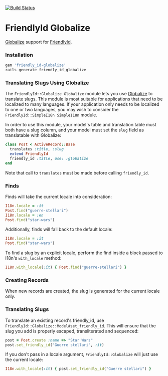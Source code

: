 [![Build Status](https://travis-ci.org/pantajosef/friendly_id-globalize.svg?branch=master)](https://travis-ci.org/pantajosef/friendly_id-globalize)

# FriendlyId Globalize

[Globalize](https://github.com/globalize/globalize) support for
[FriendlyId](https://github.com/norman/friendly_id).

### Installation
```ruby
gem 'friendly_id-globalize'
rails generate friendly_id_globalize
```

### Translating Slugs Using Globalize
The `FriendlyId::Globalize Globalize` module lets you use
[Globalize](https://github.com/globalize/globalize) to translate slugs. This
module is most suitable for applications that need to be localized to many
languages. If your application only needs to be localized to one or two
languages, you may wish to consider the `FriendlyId::SimpleI18n SimpleI18n`
module.

In order to use this module, your model's table and translation table must both
have a slug column, and your model must set the `slug` field as translatable
with Globalize:
```ruby
class Post < ActiveRecord::Base
  translates :title, :slug
  extend FriendlyId
  friendly_id :title, use: :globalize
end
```
Note that call to `translates` must be made before calling `friendly_id`.

### Finds
Finds will take the current locale into consideration:
```ruby
I18n.locale = :it
Post.find("guerre-stellari")
I18n.locale = :en
Post.find("star-wars")
```
Additionally, finds will fall back to the default locale:
```ruby
I18n.locale = :it
Post.find("star-wars")
```
To find a slug by an explicit locale, perform the find inside a block
passed to I18n's `with_locale` method:
```ruby
I18n.with_locale(:it) { Post.find("guerre-stellari") }
```
### Creating Records
When new records are created, the slug is generated for the current locale only.
### Translating Slugs
To translate an existing record's friendly_id, use
`FriendlyId::Globalize::Model#set_friendly_id`. This will ensure that the slug
you add is properly escaped, transliterated and sequenced:
```ruby
post = Post.create :name => "Star Wars"
post.set_friendly_id("Guerre stellari", :it)
```
If you don't pass in a locale argument, `FriendlyId::Globalize` will just use the
current locale:
```ruby
I18n.with_locale(:it) { post.set_friendly_id("Guerre stellari") }
```
